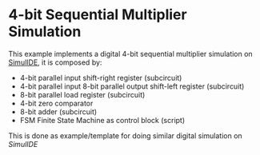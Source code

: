 # 4-bit Sequential Multiplier Simulation

This example implements a digital 4-bit sequential multiplier simulation on [SimulIDE](https://simulide.com/p/), it is composed by:

- 4-bit parallel input shift-right register (subcircuit)
- 4-bit parallel input 8-bit parallel output shift-left register (subcircuit)
- 8-bit parallel load register (subcircuit)
- 4-bit zero comparator
- 8-bit adder (subcircuit)
- FSM Finite State Machine as control block (script)

This is done as example/template for doing similar digital simulation on _SimulIDE_